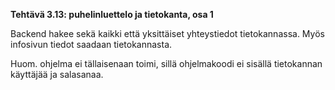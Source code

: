 **Tehtävä 3.13: puhelinluettelo ja tietokanta, osa 1**

Backend hakee sekä kaikki että yksittäiset yhteystiedot tietokannassa. Myös infosivun tiedot saadaan tietokannasta.

Huom. ohjelma ei tällaisenaan toimi, sillä ohjelmakoodi ei sisällä tietokannan käyttäjää ja salasanaa.
